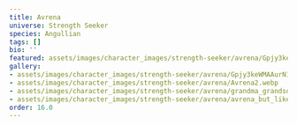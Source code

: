 ```yaml
---
title: Avrena
universe: Strength Seeker
species: Angullian
tags: []
bio: ''
featured: assets/images/character_images/strength-seeker/avrena/Gpjy3keWMAAurN1.webp
gallery:
- assets/images/character_images/strength-seeker/avrena/Gpjy3keWMAAurN1.webp
- assets/images/character_images/strength-seeker/avrena/Avrena2.webp
- assets/images/character_images/strength-seeker/avrena/grandma_grandson_bonding.webp
- assets/images/character_images/strength-seeker/avrena/avrena_but_like_yknow.webp
order: 16.0
---
```




